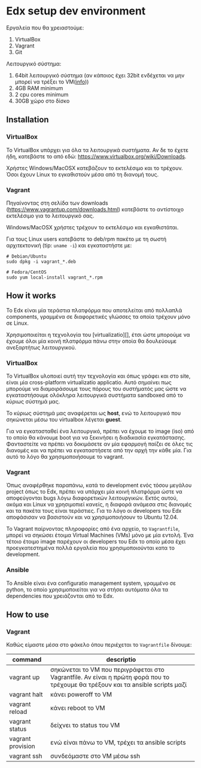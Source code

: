 # Edx setup dev environment

Εργαλεία που θα χρειαστούμε:

1. VirtualBox
1. Vagrant
1. Git

Λειτουργικό σύστημα:

1. 64bit λειτουργικό σύστημα (αν κάποιος έχει 32bit ενδέχεται να μην μπορεί να τρέξει το VM([info](https://www.virtualbox.org/manual/ch03.html#intro-64bitguests)))
1. 4GB RAM minimum
1. 2 cpu cores minimum
1. 30GB χώρο στο δίσκο

## Installation

### VirtualBox

Το VirtualBox υπάρχει για όλα τα λειτουργικά συστήματα. Αν δε το έχετε ήδη,
κατεβάστε το από εδώ: <https://www.virtualbox.org/wiki/Downloads>.

Χρήστες Windows/MacOSX κατεβάζουν το εκτελέσιμο και το τρέχουν. Όσοι έχουν
Linux το εγκαθιστούν μέσα από τη διανομή τους.

### Vagrant

Πηγαίνοντας στη σελίδα των downloads (<https://www.vagrantup.com/downloads.html>)
κατεβάστε το αντίστοιχο εκτελέσιμο για το λειτουργικό σας.

Windows/MacOSX χρήστες τρέχουν το εκτελέσιμο και εγκαθιστάται.

Για τους Linux users κατεβάστε το deb/rpm πακέτο με τη σωστή αρχιτεκτονική
(tip: `uname -i`) και εγκαταστήστε με:

```
# Debian/Ubuntu
sudo dpkg -i vagrant_*.deb

# Fedora/CentOS
sudo yum local-install vagrant_*.rpm
```

## How it works

Το Edx είναι μία τεράστια πλατφόρμα που αποτελείται από πολλαπλά components,
γραμμένα σε διαφορετικές γλώσσες τα οποία τρέχουν μόνο σε Linux.

Χρησιμοποιείται η τεχνολογία του [virtualizatio][], έτσι ώστε μπορούμε να έχουμε
όλοι μία κοινή πλατφόρμα πάνω στην οποία θα δουλεύουμε ανεξαρτήτως λειτουργικού.

### VirtualBox

Το VirtualBox υλοποιεί αυτή την τεχνολογία και όπως γράφει και στο site, είναι
μία cross-platform virtualizatio applicatio. Αυτό σημαίνει πως μπορούμε να
διαμοιράσουμε τους πόρους του συστήματός μας ώστε να εγκαταστήσουμε ολόκληρα
λειτουργικά συστήματα sandboxed από το κύριως σύστημά μας.

Το κύριως σύστημά μας αναφέρεται ως **host**, ενώ το λειτουργικό που σηκώνεται
μέσω του virtualbox λέγεται **guest**.

Για να εγκατασταθεί ένα λειτουργικό, πρέπει να έχουμε το image (iso) από το
οποίο θα κάνουμε boot για να ξεκινήσει η διαδικασία εγκατάστασης. Φανταστείτε
να πρέπει να δοκιμάσετε αν μία εφαρμογή παίζει σε όλες τις διανομές και να
πρέπει να εγκαταστήσετε από την αρχή την κάθε μία. Για αυτό το λόγο θα
χρησιμοποιήσουμε το vagrant.

### Vagrant

Όπως αναφέρθηκε παραπάνω, κατά το development ενός τόσου μεγάλου project όπως το
Edx, πρέπει να υπάρχει μία κοινή πλατφόρμα ώστε να αποφεύγονται bugs λόγω
διαφορετικών λειτουργικών. Εκτός αυτού, ακόμα και Linux να χρησιμοπιεί κανείς,
η διαφορά ανάμεσα στις διανομές και τα πακέτα τους είναι τεράστιες. Για το λόγο
οι developers του Edx αποφάσισαν να βασιστούν και να χρησιμοποιήσουν το
Ubuntu 12.04.

To Vagrant παίρνοντας πληροφορίες από ένα αρχείο, το `Vagrantfile`, μπορεί
να σηκώσει έτοιμα Virtual Machines (VMs) μόνο με μία εντολή. Ένα τέτοιο
έτοιμο image παρέχουν οι developers του Edx το οποίο μέσα έχει προεγκατεστημένα
πολλά εργαλεία που χρησιμοποιούνται κατα το development.

### Ansible

Το Αnsible είναι ένα configuratio management system, γραμμένο σε python, το
οποίο χρησιμοποιείται για να στήσει αυτόματα όλα τα dependencies που
χρειάζονται από το Edx.

## How to use

### Vagrant

Καθώς είμαστε μέσα στο φάκελο όπου περιέχεται το `Vagrantfile` δίνουμε:

command | descriptio
--------|-----------
vagrant up | σηκώνεται το VM που περιγράφεται στο Vagrantfile. Αν είναι η πρώτη φορά που το τρέχουμε θα τρέξουν και τα ansible scripts μαζί
vagrant halt | κάνει poweroff το VM
vagrant reload | κάνει reboot το VM
vagrant status | δείχνει το status του VM
vagrant provision | ενώ είναι πάνω το VM, τρέχει τα ansible scripts
vagrant ssh | συνδεόμαστε στο VM μέσω ssh


[virtualization]: https://en.wikipedia.org/wiki/Virtualization
